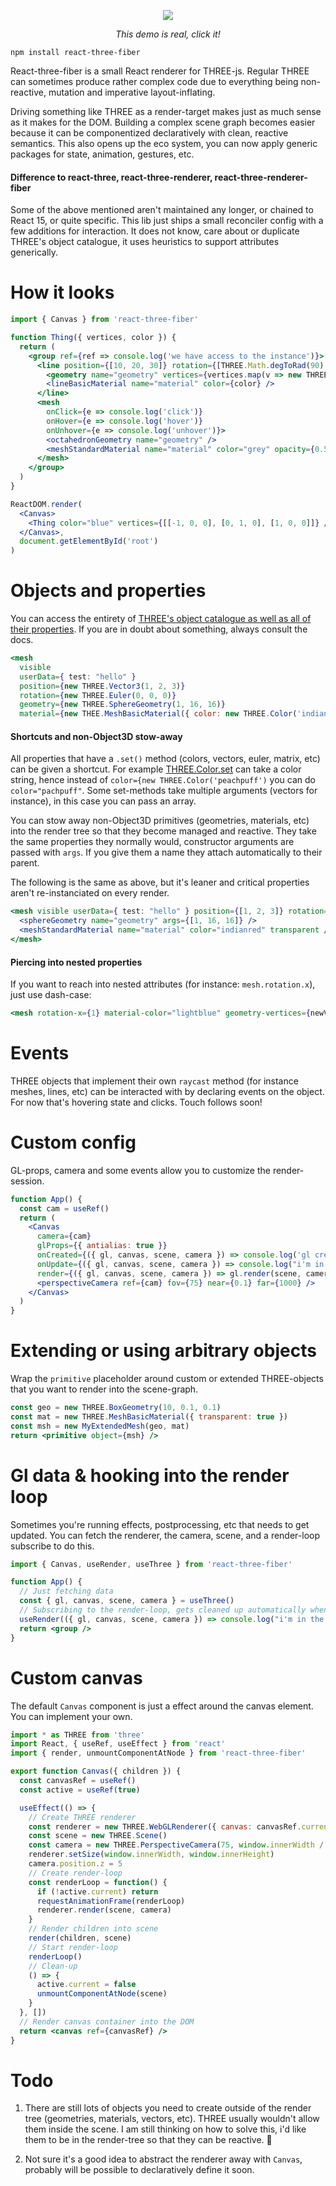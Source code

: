 <p align="center">
  <a href="https://codesandbox.io/embed/9y8vkjykyy"><img src="https://i.imgur.com/NNb6QoP.gif" /></a>
</p>
<p align="middle">
  <i>This demo is real, click it!</i>
</p>

    npm install react-three-fiber

    

React-three-fiber is a small React renderer for THREE-js. Regular THREE can sometimes produce rather complex code due to everything being non-reactive, mutation and imperative layout-inflating.

Driving something like THREE as a render-target makes just as much sense as it makes for the DOM. Building a  complex scene graph becomes easier because it can be componentized declaratively with clean, reactive semantics. This also opens up the eco system, you can now apply generic packages for state, animation, gestures, etc.

#### Difference to react-three, react-three-renderer, react-three-renderer-fiber

Some of the above mentioned aren't maintained any longer, or chained to React 15, or quite specific. This lib just ships a small reconciler config with a few additions for interaction. It does not know, care about or duplicate THREE's object catalogue, it uses heuristics to support attributes generically.

# How it looks

```jsx
import { Canvas } from 'react-three-fiber'

function Thing({ vertices, color }) {
  return (
    <group ref={ref => console.log('we have access to the instance')}>
      <line position={[10, 20, 30]} rotation={[THREE.Math.degToRad(90), 0, 0]}>
        <geometry name="geometry" vertices={vertices.map(v => new THREE.Vector3(...v))} />
        <lineBasicMaterial name="material" color={color} />
      </line>
      <mesh
        onClick={e => console.log('click')}
        onHover={e => console.log('hover')}
        onUnhover={e => console.log('unhover')}>
        <octahedronGeometry name="geometry" />
        <meshStandardMaterial name="material" color="grey" opacity={0.5} transparent />
      </mesh>
    </group>
  )
}

ReactDOM.render(
  <Canvas>
    <Thing color="blue" vertices={[[-1, 0, 0], [0, 1, 0], [1, 0, 0]]} />
  </Canvas>,
  document.getElementById('root')
)
```

# Objects and properties

You can access the entirety of [THREE's object catalogue as well as all of their properties](https://threejs.org/docs). If you are in doubt about something, always consult the docs.

```jsx
<mesh
  visible
  userData={ test: "hello" }
  position={new THREE.Vector3(1, 2, 3)}
  rotation={new THREE.Euler(0, 0, 0)}
  geometry={new THREE.SphereGeometry(1, 16, 16)}
  material={new THEE.MeshBasicMaterial({ color: new THREE.Color('indianred'), transparent: true })} />
```

#### Shortcuts and non-Object3D stow-away

All properties that have a `.set()` method (colors, vectors, euler, matrix, etc) can be given a shortcut. For example [THREE.Color.set](https://threejs.org/docs/index.html#api/en/math/Color.set) can take a color string, hence instead of `color={new THREE.Color('peachpuff')` you can do `color="pachpuff"`. Some set-methods take multiple arguments (vectors for instance), in this case you can pass an array. 

You can stow away non-Object3D primitives (geometries, materials, etc) into the render tree so that they become managed and reactive. They take the same properties they normally would, constructor arguments are passed with `args`. If you give them a name they attach automatically to their parent.

The following is the same as above, but it's leaner and critical properties aren't re-instanciated on every render.

```jsx
<mesh visible userData={ test: "hello" } position={[1, 2, 3]} rotation={[0, 0, 0]}>
  <sphereGeometry name="geometry" args={[1, 16, 16]} />
  <meshStandardMaterial name="material" color="indianred" transparent />
</mesh>
```

#### Piercing into nested properties

If you want to reach into nested attributes (for instance: `mesh.rotation.x`), just use dash-case:

```jsx
<mesh rotation-x={1} material-color="lightblue" geometry-vertices={newVertices} />
```

# Events

THREE objects that implement their own `raycast` method (for instance meshes, lines, etc) can be interacted with by declaring events on the object. For now that's hovering state and clicks. Touch follows soon!

# Custom config

GL-props, camera and some events allow you to customize the render-session.

```jsx
function App() {
  const cam = useRef()
  return (
    <Canvas
      camera={cam}
      glProps={{ antialias: true }}
      onCreated={({ gl, canvas, scene, camera }) => console.log('gl created')}
      onUpdate={({ gl, canvas, scene, camera }) => console.log("i'm in the render-loop")}
      render={({ gl, canvas, scene, camera }) => gl.render(scene, camera)}>
      <perspectiveCamera ref={cam} fov={75} near={0.1} far={1000} />
    </Canvas>
  )
}
```

# Extending or using arbitrary objects

Wrap the `primitive` placeholder around custom or extended THREE-objects that you want to render into the scene-graph.

```jsx
const geo = new THREE.BoxGeometry(10, 0.1, 0.1)
const mat = new THREE.MeshBasicMaterial({ transparent: true })
const msh = new MyExtendedMesh(geo, mat)
return <primitive object={msh} />
```

# Gl data & hooking into the render loop

Sometimes you're running effects, postprocessing, etc that needs to get updated. You can fetch the renderer, the camera, scene, and a render-loop subscribe to do this.

```jsx
import { Canvas, useRender, useThree } from 'react-three-fiber'

function App() {
  // Just fetching data
  const { gl, canvas, scene, camera } = useThree()
  // Subscribing to the render-loop, gets cleaned up automatically when the component unmounts
  useRender(({ gl, canvas, scene, camera }) => console.log("i'm in the render-loop"))
  return <group />
}
```

# Custom canvas

The default `Canvas` component is just a effect around the canvas element. You can implement your own.

```jsx
import * as THREE from 'three'
import React, { useRef, useEffect } from 'react'
import { render, unmountComponentAtNode } from 'react-three-fiber'

export function Canvas({ children }) {
  const canvasRef = useRef()
  const active = useRef(true)

  useEffect(() => {
    // Create THREE renderer
    const renderer = new THREE.WebGLRenderer({ canvas: canvasRef.current })
    const scene = new THREE.Scene()
    const camera = new THREE.PerspectiveCamera(75, window.innerWidth / window.innerHeight, 0.1, 1000)
    renderer.setSize(window.innerWidth, window.innerHeight)
    camera.position.z = 5
    // Create render-loop
    const renderLoop = function() {
      if (!active.current) return
      requestAnimationFrame(renderLoop)
      renderer.render(scene, camera)
    }
    // Render children into scene
    render(children, scene)
    // Start render-loop
    renderLoop()
    // Clean-up
    () => {
      active.current = false
      unmountComponentAtNode(scene)
    }
  }, [])
  // Render canvas container into the DOM
  return <canvas ref={canvasRef} />
}
```

# Todo

1. There are still lots of objects you need to create outside of the render tree (geometries, materials, vectors, etc). THREE usually wouldn't allow them inside the scene. I am still thinking on how to solve this, i'd like them to be in the render-tree so that they can be reactive. 🤔

2. Not sure it's a good idea to abstract the renderer away with `Canvas`, probably will be possible to declaratively define it soon.
